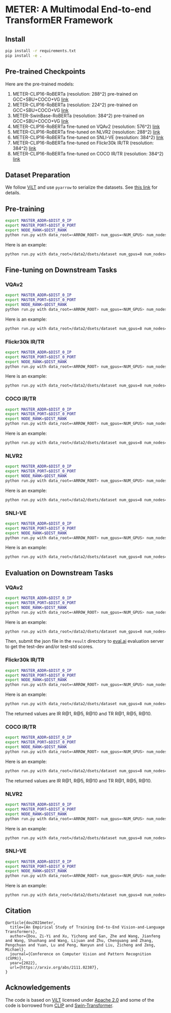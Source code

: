 # METER: A Multimodal End-to-end TransformER Framework

## Install

```bash
pip install -r requirements.txt
pip install -e .
```

## Pre-trained Checkpoints

Here are the pre-trained models:
1. METER-CLIP16-RoBERTa (resolution: 288^2) pre-trained on GCC+SBU+COCO+VG [link](https://github.com/zdou0830/METER/releases/download/checkpoint/meter_clip16_288_roberta_pretrain.ckpt)
2. METER-CLIP16-RoBERTa (resolution: 224^2) pre-trained on GCC+SBU+COCO+VG [link](https://github.com/zdou0830/METER/releases/download/checkpoint2/meter_clip16_224_roberta_pretrain.ckpt)
3. METER-SwinBase-RoBERTa (resolution: 384^2) pre-trained on GCC+SBU+COCO+VG [link](https://github.com/zdou0830/METER/releases/download/checkpoint2/meter_swinbase_384_roberta_pretrain.ckpt)
4. METER-CLIP16-RoBERTa fine-tuned on VQAv2 (resolution: 576^2) [link](https://github.com/zdou0830/METER/releases/download/checkpoint/meter_clip16_288_roberta_vqa.ckpt)
5. METER-CLIP16-RoBERTa fine-tuned on NLVR2 (resolution: 288^2) [link](https://github.com/zdou0830/METER/releases/download/checkpoint/meter_clip16_288_roberta_nlvr2.ckpt)
6. METER-CLIP16-RoBERTa fine-tuned on SNLI-VE (resolution: 384^2) [link](https://github.com/zdou0830/METER/releases/download/checkpoint/meter_clip16_288_roberta_snli.ckpt)
7. METER-CLIP16-RoBERTa fine-tuned on Flickr30k IR/TR (resolution: 384^2) [link](https://github.com/zdou0830/METER/releases/download/checkpoint/meter_clip16_288_roberta_flickr.ckpt)
8. METER-CLIP16-RoBERTa fine-tuned on COCO IR/TR (resolution: 384^2) [link](https://github.com/zdou0830/METER/releases/download/checkpoint/meter_clip16_288_roberta_coco.ckpt)


## Dataset Preparation

We follow [ViLT](https://github.com/dandelin/ViLT) and use `pyarrow` to serialize the datasets. See [this link](https://github.com/dandelin/ViLT/blob/master/DATA.md) for details.

## Pre-training

```bash
export MASTER_ADDR=$DIST_0_IP
export MASTER_PORT=$DIST_0_PORT
export NODE_RANK=$DIST_RANK
python run.py with data_root=<ARROW_ROOT> num_gpus=<NUM_GPUS> num_nodes=<NUM_NODES> task_mlm_itm_clip_bert per_gpu_batchsize=<BS_FITS_YOUR_GPU> <IMAGE_ENCODER> <TEXT_ENCODER> image_size=<IMAGE_SIZE>
```

Here is an example:
```bash
python run.py with data_root=/data2/dsets/dataset num_gpus=8 num_nodes=1 task_mlm_itm_clip_bert per_gpu_batchsize=32 clip16 text_roberta image_size=288
``` 

## Fine-tuning on Downstream Tasks

### VQAv2

```bash
export MASTER_ADDR=$DIST_0_IP
export MASTER_PORT=$DIST_0_PORT
export NODE_RANK=$DIST_RANK
python run.py with data_root=<ARROW_ROOT> num_gpus=<NUM_GPUS> num_nodes=<NUM_NODES> task_finetune_vqa_clip_bert per_gpu_batchsize=<BS_FITS_YOUR_GPU> load_path=<PRETRAINED_MODEL> <IMAGE_ENCODER> <TEXT_ENCODER> image_size=<IMAGE_SIZE> <IMAGE_AUGMENTATION>
```

Here is an example:
```bash
python run.py with data_root=/data2/dsets/dataset num_gpus=8 num_nodes=1 task_finetune_vqa_clip_bert per_gpu_batchsize=32 load_path=meter_pretrain.ckpt clip16 text_roberta image_size=576 clip_randaug 
``` 

### Flickr30k IR/TR

```bash
export MASTER_ADDR=$DIST_0_IP
export MASTER_PORT=$DIST_0_PORT
export NODE_RANK=$DIST_RANK
python run.py with data_root=<ARROW_ROOT> num_gpus=<NUM_GPUS> num_nodes=<NUM_NODES> task_finetune_irtr_f30k_clip_bert get_recall_metric=False per_gpu_batchsize=<BS_FITS_YOUR_GPU> load_path=<PRETRAINED_MODEL> <IMAGE_ENCODER> <TEXT_ENCODER> image_size=<IMAGE_SIZE> <IMAGE_AUGMENTATION>
```

Here is an example:
```bash
python run.py with data_root=/data2/dsets/dataset num_gpus=8 num_nodes=1 task_finetune_irtr_f30k_clip_bert get_recall_metric=False per_gpu_batchsize=32 load_path=meter_pretrain.ckpt clip16 text_roberta image_size=384 clip_randaug 
``` 

### COCO IR/TR

```bash
export MASTER_ADDR=$DIST_0_IP
export MASTER_PORT=$DIST_0_PORT
export NODE_RANK=$DIST_RANK
python run.py with data_root=<ARROW_ROOT> num_gpus=<NUM_GPUS> num_nodes=<NUM_NODES> task_finetune_irtr_coco_clip_bert get_recall_metric=False per_gpu_batchsize=<BS_FITS_YOUR_GPU> load_path=<PRETRAINED_MODEL> <IMAGE_ENCODER> <TEXT_ENCODER> image_size=<IMAGE_SIZE> <IMAGE_AUGMENTATION>
```

Here is an example:
```bash
python run.py with data_root=/data2/dsets/dataset num_gpus=8 num_nodes=1 task_finetune_irtr_coco_clip_bert get_recall_metric=False per_gpu_batchsize=32 load_path=meter_pretrain.ckpt clip16 text_roberta image_size=384 clip_randaug 
``` 

### NLVR2

```bash
export MASTER_ADDR=$DIST_0_IP
export MASTER_PORT=$DIST_0_PORT
export NODE_RANK=$DIST_RANK
python run.py with data_root=<ARROW_ROOT> num_gpus=<NUM_GPUS> num_nodes=<NUM_NODES>  task_finetune_nlvr2_clip_bert per_gpu_batchsize=<BS_FITS_YOUR_GPU> load_path=<PRETRAINED_MODEL> <IMAGE_ENCODER> <TEXT_ENCODER> image_size=<IMAGE_SIZE> <IMAGE_AUGMENTATION>
```

Here is an example:
```bash
python run.py with data_root=/data2/dsets/dataset num_gpus=8 num_nodes=1  task_finetune_nlvr2_clip_bert per_gpu_batchsize=32 load_path=meter_pretrain.ckpt clip16 text_roberta image_size=288 clip_randaug 
``` 

### SNLI-VE

```bash
export MASTER_ADDR=$DIST_0_IP
export MASTER_PORT=$DIST_0_PORT
export NODE_RANK=$DIST_RANK
python run.py with data_root=<ARROW_ROOT> num_gpus=<NUM_GPUS> num_nodes=<NUM_NODES> task_finetune_snli_clip_bert per_gpu_batchsize=<BS_FITS_YOUR_GPU> load_path=<PRETRAINED_MODEL> <IMAGE_ENCODER> <TEXT_ENCODER> image_size=<IMAGE_SIZE> <IMAGE_AUGMENTATION>
```

Here is an example:
```bash
python run.py with data_root=/data2/dsets/dataset num_gpus=8 num_nodes=1 task_finetune_snli_clip_bert per_gpu_batchsize=8 load_path=meter_pretrain.ckpt clip16 text_roberta image_size=384 clip_randaug 
``` 

## Evaluation on Downstream Tasks

### VQAv2

```bash
export MASTER_ADDR=$DIST_0_IP
export MASTER_PORT=$DIST_0_PORT
export NODE_RANK=$DIST_RANK
python run.py with data_root=<ARROW_ROOT> num_gpus=<NUM_GPUS> num_nodes=<NUM_NODES> task_finetune_vqa_clip_bert per_gpu_batchsize=<BS_FITS_YOUR_GPU> load_path=<PRETRAINED_MODEL> <IMAGE_ENCODER> <TEXT_ENCODER> image_size=<IMAGE_SIZE> test_only=True
```

Here is an example:
```bash
python run.py with data_root=/data2/dsets/dataset num_gpus=8 num_nodes=1 task_finetune_vqa_clip_bert per_gpu_batchsize=32 load_path=meter_vqa.ckpt clip16 text_roberta image_size=576 test_only=True
``` 

Then, submit the json file in the `result` directory to [eval.ai](https://eval.ai/web/challenges/challenge-page/830/overview) evaluation server to get the test-dev and/or test-std scores.


### Flickr30k IR/TR

```bash
export MASTER_ADDR=$DIST_0_IP
export MASTER_PORT=$DIST_0_PORT
export NODE_RANK=$DIST_RANK
python run.py with data_root=<ARROW_ROOT> num_gpus=<NUM_GPUS> num_nodes=<NUM_NODES> task_finetune_irtr_f30k_clip_bert get_recall_metric=True per_gpu_batchsize=<BS_FITS_YOUR_GPU> load_path=<PRETRAINED_MODEL> <IMAGE_ENCODER> <TEXT_ENCODER> image_size=<IMAGE_SIZE> test_only=True
```

Here is an example:
```bash
python run.py with data_root=/data2/dsets/dataset num_gpus=8 num_nodes=1 task_finetune_irtr_f30k_clip_bert get_recall_metric=True per_gpu_batchsize=32 load_path=meter_f30k.ckpt clip16 text_roberta image_size=384 test_only=True
``` 

The returned values are IR R@1, R@5, R@10 and TR R@1, R@5, R@10.

### COCO IR/TR

```bash
export MASTER_ADDR=$DIST_0_IP
export MASTER_PORT=$DIST_0_PORT
export NODE_RANK=$DIST_RANK
python run.py with data_root=<ARROW_ROOT> num_gpus=<NUM_GPUS> num_nodes=<NUM_NODES> task_finetune_irtr_coco_clip_bert get_recall_metric=True per_gpu_batchsize=<BS_FITS_YOUR_GPU> load_path=<PRETRAINED_MODEL> <IMAGE_ENCODER> <TEXT_ENCODER> image_size=<IMAGE_SIZE> test_only=True
```

Here is an example:
```bash
python run.py with data_root=/data2/dsets/dataset num_gpus=8 num_nodes=1 task_finetune_irtr_coco_clip_bert get_recall_metric=True per_gpu_batchsize=32 load_path=meter_coco.ckpt clip16 text_roberta image_size=384 test_only=True
``` 

The returned values are IR R@1, R@5, R@10 and TR R@1, R@5, R@10.

### NLVR2

```bash
export MASTER_ADDR=$DIST_0_IP
export MASTER_PORT=$DIST_0_PORT
export NODE_RANK=$DIST_RANK
python run.py with data_root=<ARROW_ROOT> num_gpus=<NUM_GPUS> num_nodes=<NUM_NODES>  task_finetune_nlvr2_clip_bert per_gpu_batchsize=<BS_FITS_YOUR_GPU> load_path=<PRETRAINED_MODEL> <IMAGE_ENCODER> <TEXT_ENCODER> image_size=<IMAGE_SIZE> test_only=True
```

Here is an example:
```bash
python run.py with data_root=/data2/dsets/dataset num_gpus=8 num_nodes=1  task_finetune_nlvr2_clip_bert per_gpu_batchsize=32 load_path=meter_nlvr2.ckpt clip16 text_roberta image_size=288 test_only=True
``` 

### SNLI-VE

```bash
export MASTER_ADDR=$DIST_0_IP
export MASTER_PORT=$DIST_0_PORT
export NODE_RANK=$DIST_RANK
python run.py with data_root=<ARROW_ROOT> num_gpus=<NUM_GPUS> num_nodes=<NUM_NODES> task_finetune_snli_clip_bert per_gpu_batchsize=<BS_FITS_YOUR_GPU> load_path=<PRETRAINED_MODEL> <IMAGE_ENCODER> <TEXT_ENCODER> image_size=<IMAGE_SIZE> test_only=True
```

Here is an example:
```bash
python run.py with data_root=/data2/dsets/dataset num_gpus=8 num_nodes=1 task_finetune_snli_clip_bert per_gpu_batchsize=8 load_path=meter_snli.ckpt clip16 text_roberta image_size=384 test_only=True
``` 



## Citation

```
@article{dou2021meter,
  title={An Empirical Study of Training End-to-End Vision-and-Language Transformers},
  author={Dou, Zi-Yi and Xu, Yichong and Gan, Zhe and Wang, Jianfeng and Wang, Shuohang and Wang, Lijuan and Zhu, Chenguang and Zhang, Pengchuan and Yuan, Lu and Peng, Nanyun and Liu, Zicheng and Zeng, Michael},
  journal={Conference on Computer Vision and Pattern Recognition (CVPR)},
  year={2022},
  url={https://arxiv.org/abs/2111.02387},
}
```

## Acknowledgements

The code is based on [ViLT](https://github.com/dandelin/ViLT) licensed under [Apache 2.0](https://github.com/dandelin/ViLT/blob/master/LICENSE) and some of the code is borrowed from [CLIP](https://github.com/openai/CLIP) and [Swin-Transformer](https://github.com/microsoft/Swin-Transformer).
